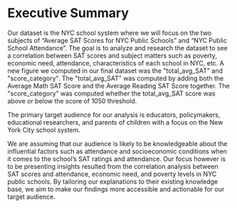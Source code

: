# Executive Summary

Our dataset is the NYC school system where we will focus on the two subjects of “Average SAT Scores for NYC Public Schools” and “NYC Public School Attendance”. The goal is to analyze and research the dataset to see a correlation between SAT scores and subject matters such as poverty, economic need, attendance, characteristics of each school in NYC, etc. A new figure we computed in our final dataset was the "total_avg_SAT" and "score_category". The "total_avg_SAT" was computed by adding both the Average Math SAT Score and the Average Reading SAT Score together. The "score_category" was computed whether the total_avg_SAT score was above or below the score of 1050 threshold.

The primary target audience for our analysis is educators, policymakers, educational researchers, and parents of children with a focus on the New York City school system.

We are assuming that our audience is likely to be knowledgeable about the influential factors such as attendance and socioeconomic conditions when it comes to the school’s SAT ratings and attendance. Our focus however is to be presenting insights resulted from the correlation analysis between SAT scores and attendance, economic need, and poverty levels in NYC public schools. By tailoring our explanations to their existing knowledge base, we aim to make our findings more accessible and actionable for our target audience.
